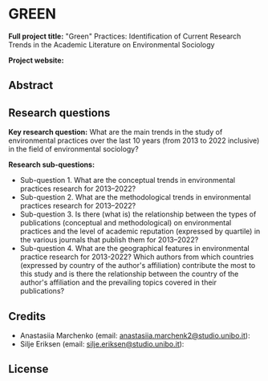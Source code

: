 # GREEN

**Full project title:** "Green" Practices: Identification of Current Research Trends in the Academic Literature on Environmental Sociology

**Project website:** 

## Abstract


## Research questions

**Key research question:** What are the main trends in the study of environmental practices over the last 10 years (from 2013 to 2022 inclusive) in the field of environmental sociology?

**Research sub-questions:**
- Sub-question 1. What are the conceptual trends in environmental practices research for 2013–2022?
- Sub-question 2. What are the methodological trends in environmental practices research for 2013–2022?
- Sub-question 3. Is there (what is) the relationship between the types of publications (conceptual and methodological) on environmental practices and the level of academic reputation (expressed by quartile) in the various journals that publish them for 2013–2022?
- Sub-question 4. What are the geographical features in environmental practice research for 2013-2022? Which authors from which countries (expressed by country of the author's affiliation) contribute the most to this study and is there the relationship between the country of the author's affiliation and the prevailing topics covered in their publications?

## Credits

* Anastasiia Marchenko (email: anastasiia.marchenk2@studio.unibo.it):
* Silje Eriksen (email: silje.eriksen@studio.unibo.it):

## License

